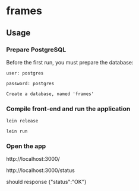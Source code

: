 # frames

## Usage

### Prepare PostgreSQL
Before the first run, you must prepare the database:

    user: postgres

    password: postgres
    
    Create a database, named 'frames'

### Compile front-end and run the application

    lein release
    
    lein run

### Open the app

http://localhost:3000/

http://localhost:3000/status

should response 
{"status":"OK"}